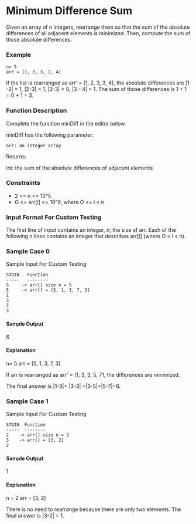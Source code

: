 # Minimum Difference Sum
Given an array of n integers, rearrange them so that the sum of the
absolute differences of all adjacent elements is minimized. Then,
compute the sum of those absolute differences.

### Example
    n= 5
    arr = [1, 3, 3, 2, 4]

If the list is rearranged as arr' = [1, 2, 3, 3, 4], the absolute
differences are |1 -2| = 1, |2-3| = 1, |3-3| = 0, |3 - 4| = 1. The
sum of those differences is 1 + 1 + 0 + 1 = 3.

### Function Description
Complete the function minDiff in the editor below.

minDiff has the following parameter:

    arr: an integer array

Returns:

int: the sum of the absolute differences of adjacent elements

### Constraints

- 2 <= n <= 10^5
- O <= arr[i] <= 10^9, where O <= i < n

### Input Format For Custom Testing
The first line of input contains an integer, n, the size of arr.
Each of the following n lines contains an integer that describes
arr[i] (where O < i < n).

### Sample Case 0
Sample Input For Custom Testing

````
STDIN	Function
-----   --------
5     -> arr[] size n = 5
5	  -> arr[] = [5, 1, 3, 7, 3]
1
3
7
3
````

#### Sample Output
6

#### Explanation
n= 5
arr = [5, 1, 3, 7, 3]

If arr is rearranged as arr' = [1, 3, 3, 5, 71, the differences are
minimized.

The final answer is |1-3|+ |3-3| +|3-5|+|5-7|=6.

### Sample Case 1
Sample Input For Custom Testing
````
STDIN  Function
-----  --------
2    -> arr[] size n = 2
3	 -> arr[] = [3, 2]
2
````
#### Sample Output
1
#### Explanation
n = 2
arr = [3, 2]

There is no need to rearrange because there are only two
elements. The final answer is |3-2| = 1.